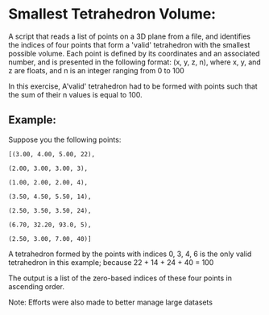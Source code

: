 # Smallest Tetrahedron Volume:

A script that reads a list of points on a 3D plane from a file, and identifies the indices of four points that form a 'valid' tetrahedron with the smallest possible volume.
Each point is defined by its coordinates and an associated number, and is presented in the following format: (x, y, z, n), where x, y, and z are floats, and n is an integer ranging from 0 to 100

In this exercise, A'valid' tetrahedron had to be formed with points such that the sum of their n values is equal to 100.

## Example:

Suppose you the following points:

```
[(3.00, 4.00, 5.00, 22), 

(2.00, 3.00, 3.00, 3), 

(1.00, 2.00, 2.00, 4), 

(3.50, 4.50, 5.50, 14), 

(2.50, 3.50, 3.50, 24), 

(6.70, 32.20, 93.0, 5), 

(2.50, 3.00, 7.00, 40)]
```

A tetrahedron formed by the points with indices 0, 3, 4, 6 is the only valid tetrahedron in this example; because 22 + 14 + 24 + 40 = 100

The output is a list of the zero-based indices of these four points in ascending order.

Note: Efforts were also made to better manage large datasets
